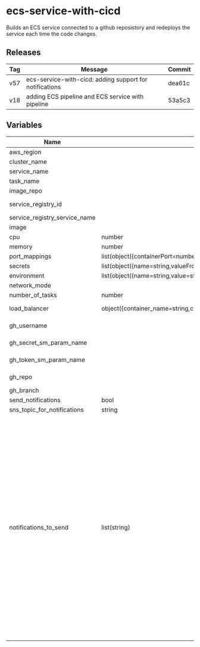 ecs-service-with-cicd
======


Builds an ECS service connected to a github reposistory and redeploys the service each time the code changes.

Releases
------

|Tag | Message | Commit|
--- | --- | ---
v57 | ecs-service-with-cicd: adding support for notifications | dea61c
v18 | adding ECS pipeline and ECS service with pipeline | 53a5c3

Variables
------

|Name | Type | Description | Default Value|
--- | --- | --- | ---
aws_region |  | region where provisioning should happen | 
cluster_name |  | name of cluster where service will run | 
service_name |  | name of ECS service | 
task_name |  | name of ECS container | 
image_repo |  | name of image repo (ECR repo) | 
service_registry_id |  | ID for the AWS service discovery namespace we will use | 
service_registry_service_name |  | name for service we will use in the service registry | 
image |  | image task will use | 
cpu | number | CPU units for the task | 128
memory | number | memory for the task | 256
port_mappings | list(object({containerPort=number,hostPort=number,protocol=string})) | list of port mappings for the task | 
secrets | list(object({name=string,valueFrom=string})) | environment variables from secrets | []
environment | list(object({name=string,value=string})) | non scret environment variables | []
network_mode |  | network mode to use for tasks | bridge
number_of_tasks | number | number of tasks to spawn for service | 2
load_balancer | object({container_name=string,container_port=number,target_group_arn=string}) | application load balancer associated with the service | ERROR: cannot convert!
gh_username |  | GitHub username used to access your site source code repo | 
gh_secret_sm_param_name |  | name of SSM parameter where GitHub webhook secret is stored | 
gh_token_sm_param_name |  | name of SSM parameter where the GitHub Oauth token is stored | 
gh_repo |  | name of repo containing site source and buildspec.yml file | 
gh_branch |  | branch of git repo to use for changes | master
send_notifications | bool | should pipeline notifications be sent | false
sns_topic_for_notifications | string | arn for sns topic to send notifications to | 
notifications_to_send | list(string) | which notifications should we send, for values see here https://docs.aws.amazon.com/codestar-notifications/latest/userguide/concepts.html#concepts-api | [codepipeline-pipeline-pipeline-execution-failed, codepipeline-pipeline-pipeline-execution-canceled, codepipeline-pipeline-pipeline-execution-started, codepipeline-pipeline-pipeline-execution-resumed, codepipeline-pipeline-pipeline-execution-succeeded, codepipeline-pipeline-pipeline-execution-superseded]

